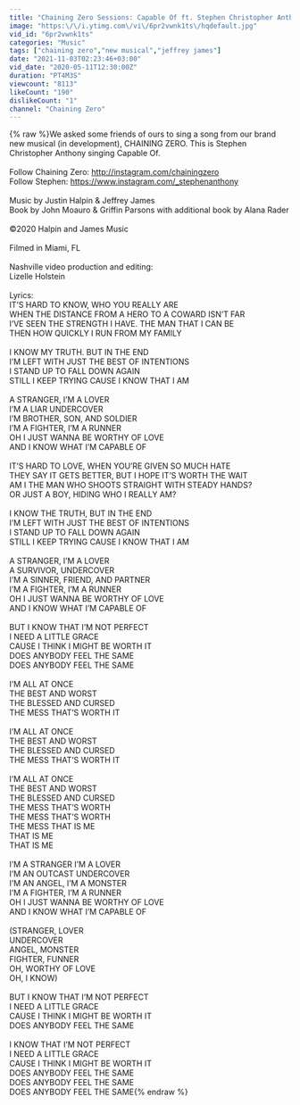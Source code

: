 ```yaml
---
title: "Chaining Zero Sessions: Capable Of ft. Stephen Christopher Anthony"
image: "https:\/\/i.ytimg.com\/vi\/6pr2vwnk1ts\/hqdefault.jpg"
vid_id: "6pr2vwnk1ts"
categories: "Music"
tags: ["chaining zero","new musical","jeffrey james"]
date: "2021-11-03T02:23:46+03:00"
vid_date: "2020-05-11T12:30:00Z"
duration: "PT4M3S"
viewcount: "8113"
likeCount: "190"
dislikeCount: "1"
channel: "Chaining Zero"
---
```

{% raw %}We asked some friends of ours to sing a song from our brand new musical (in development), CHAINING ZERO. This is Stephen Christopher Anthony singing Capable Of. <br /><br />Follow Chaining Zero: <a rel="nofollow" target="blank" href="http://instagram.com/chainingzero">http://instagram.com/chainingzero</a><br />Follow Stephen: <a rel="nofollow" target="blank" href="https://www.instagram.com/_stephenanthony">https://www.instagram.com/_stephenanthony</a><br /><br />Music by Justin Halpin &amp; Jeffrey James<br />Book by John Moauro &amp; Griffin Parsons with additional book by Alana Rader<br /><br />©2020 Halpin and James Music<br /><br />Filmed in Miami, FL<br /><br />Nashville video production and editing:<br />Lizelle Holstein<br /><br />Lyrics:<br />IT’S HARD TO KNOW, WHO YOU REALLY ARE<br />WHEN THE DISTANCE FROM A HERO TO A COWARD ISN’T FAR<br />I’VE SEEN THE STRENGTH  I HAVE. THE MAN THAT I CAN BE<br />THEN HOW QUICKLY I RUN FROM MY FAMILY<br /> <br />I KNOW MY TRUTH. BUT IN THE END<br />I’M LEFT WITH JUST THE BEST OF INTENTIONS <br />I STAND UP TO FALL DOWN AGAIN<br />STILL I KEEP TRYING CAUSE I KNOW THAT I AM<br /><br />A STRANGER, I’M A LOVER <br />I’M A LIAR UNDERCOVER<br />I’M BROTHER, SON, AND SOLDIER<br />I’M A FIGHTER, I’M A RUNNER<br />OH I JUST WANNA BE WORTHY OF LOVE   <br />AND I KNOW WHAT I’M CAPABLE OF<br /><br />IT’S HARD TO LOVE, WHEN YOU’RE GIVEN SO MUCH HATE<br />THEY SAY IT GETS BETTER, BUT I HOPE IT’S WORTH THE WAIT<br />AM I THE MAN WHO SHOOTS STRAIGHT WITH STEADY HANDS?<br />OR JUST A BOY, HIDING WHO I REALLY AM?<br /><br />I KNOW THE TRUTH, BUT IN THE END<br />I’M LEFT WITH JUST THE BEST OF INTENTIONS <br />I STAND UP TO FALL DOWN AGAIN<br />STILL I KEEP TRYING CAUSE I KNOW THAT I AM<br /><br />A STRANGER, I’M A LOVER <br />A SURVIVOR, UNDERCOVER<br />I’M A SINNER, FRIEND, AND PARTNER<br />I’M A FIGHTER, I’M A RUNNER<br />OH I JUST WANNA BE WORTHY OF LOVE   <br />AND I KNOW WHAT I’M CAPABLE OF<br /><br />BUT I KNOW THAT I’M NOT PERFECT   <br />I NEED A LITTLE GRACE<br />CAUSE I THINK I MIGHT BE WORTH IT<br />DOES ANYBODY FEEL THE SAME<br />DOES ANYBODY FEEL THE SAME<br /><br />I’M ALL AT ONCE  <br />THE BEST AND WORST<br />THE BLESSED AND CURSED<br />THE MESS THAT’S WORTH IT<br /><br />I’M ALL AT ONCE  <br />THE BEST AND WORST<br />THE BLESSED AND CURSED<br />THE MESS THAT’S WORTH IT<br /><br />I’M ALL AT ONCE  <br />THE BEST AND WORST<br />THE BLESSED AND CURSED<br />THE MESS THAT’S WORTH<br />THE MESS THAT’S WORTH<br />THE MESS THAT IS ME           <br />THAT IS ME  <br />THAT IS ME<br /><br />I’M A STRANGER I’M A LOVER            <br />I’M AN OUTCAST UNDERCOVER   <br />I’M AN ANGEL, I’M A MONSTER   <br />I’M A FIGHTER, I’M A RUNNER           <br />OH I JUST WANNA BE WORTHY OF LOVE      <br />AND I KNOW WHAT I’M CAPABLE OF  <br /><br />(STRANGER, LOVER<br />UNDERCOVER<br />ANGEL, MONSTER<br />FIGHTER, FUNNER<br />OH, WORTHY OF LOVE<br />OH, I KNOW)<br /><br />BUT I KNOW THAT I’M NOT PERFECT   <br />I NEED A LITTLE GRACE<br />CAUSE I THINK I MIGHT BE WORTH IT<br />DOES ANYBODY FEEL THE SAME<br /><br />I KNOW THAT I’M NOT PERFECT   <br />I NEED A LITTLE GRACE<br />CAUSE I THINK I MIGHT BE WORTH IT<br />DOES ANYBODY FEEL THE SAME<br />DOES ANYBODY FEEL THE SAME<br />DOES ANYBODY FEEL THE SAME{% endraw %}
